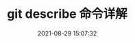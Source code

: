 ---
title: git describe 命令详解
date: 2021-08-29 15:07:32
categories: ['']
tags: ['', '']
draft: false

---
